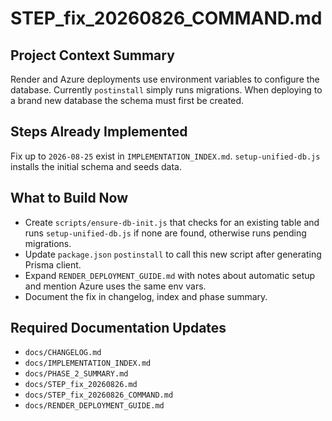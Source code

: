 # STEP_fix_20260826_COMMAND.md
## Project Context Summary
Render and Azure deployments use environment variables to configure the database. Currently `postinstall` simply runs migrations. When deploying to a brand new database the schema must first be created.

## Steps Already Implemented
Fix up to `2026-08-25` exist in `IMPLEMENTATION_INDEX.md`. `setup-unified-db.js` installs the initial schema and seeds data.

## What to Build Now
- Create `scripts/ensure-db-init.js` that checks for an existing table and runs `setup-unified-db.js` if none are found, otherwise runs pending migrations.
- Update `package.json` `postinstall` to call this new script after generating Prisma client.
- Expand `RENDER_DEPLOYMENT_GUIDE.md` with notes about automatic setup and mention Azure uses the same env vars.
- Document the fix in changelog, index and phase summary.

## Required Documentation Updates
- `docs/CHANGELOG.md`
- `docs/IMPLEMENTATION_INDEX.md`
- `docs/PHASE_2_SUMMARY.md`
- `docs/STEP_fix_20260826.md`
- `docs/STEP_fix_20260826_COMMAND.md`
- `docs/RENDER_DEPLOYMENT_GUIDE.md`

